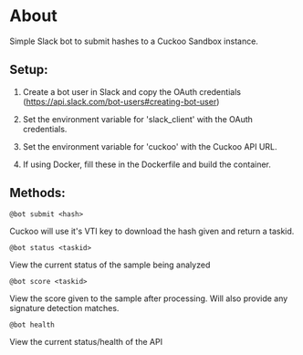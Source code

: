 # About
Simple Slack bot to submit hashes to a Cuckoo Sandbox instance.

## Setup:

1. Create a bot user in Slack and copy the OAuth credentials (https://api.slack.com/bot-users#creating-bot-user)

2. Set the environment variable for 'slack_client' with the OAuth credentials.

3. Set the environment variable for 'cuckoo' with the Cuckoo API URL.

4. If using Docker, fill these in the Dockerfile and build the container.


## Methods:

```
@bot submit <hash>
```

Cuckoo will use it's VTI key to download the hash given and return a taskid.

```
@bot status <taskid>
```

View the current status of the sample being analyzed

```
@bot score <taskid>
```

View the score given to the sample after processing.  Will also provide any signature detection matches.

```
@bot health
```

View the current status/health of the API
